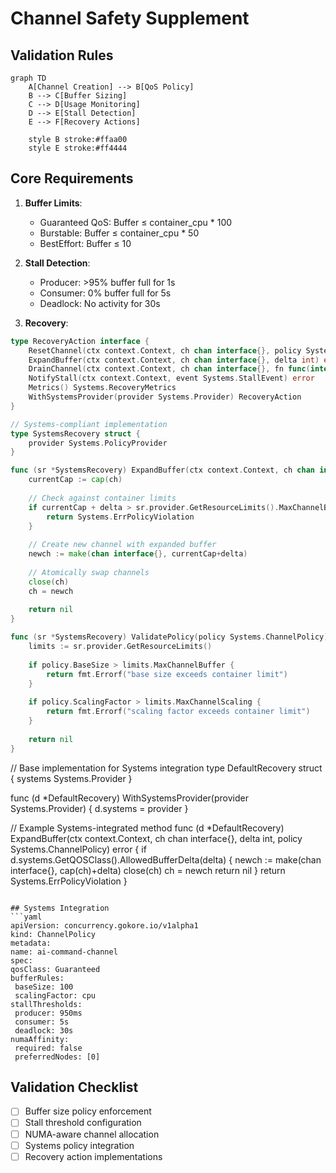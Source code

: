 # Channel Safety Supplement

## Validation Rules
```mermaid
graph TD
    A[Channel Creation] --> B[QoS Policy]
    B --> C[Buffer Sizing]
    C --> D[Usage Monitoring]
    D --> E[Stall Detection]
    E --> F[Recovery Actions]
    
    style B stroke:#ffaa00
    style E stroke:#ff4444
```

## Core Requirements
1. **Buffer Limits**:
   - Guaranteed QoS: Buffer ≤ container_cpu * 100
   - Burstable: Buffer ≤ container_cpu * 50  
   - BestEffort: Buffer ≤ 10

2. **Stall Detection**:
   - Producer: >95% buffer full for 1s
   - Consumer: 0% buffer full for 5s
   - Deadlock: No activity for 30s

3. **Recovery**:
```go
type RecoveryAction interface {
    ResetChannel(ctx context.Context, ch chan interface{}, policy Systems.ChannelPolicy) error
    ExpandBuffer(ctx context.Context, ch chan interface{}, delta int) error
    DrainChannel(ctx context.Context, ch chan interface{}, fn func(interface{})) (int, error)
    NotifyStall(ctx context.Context, event Systems.StallEvent) error
    Metrics() Systems.RecoveryMetrics
    WithSystemsProvider(provider Systems.Provider) RecoveryAction
}

// Systems-compliant implementation
type SystemsRecovery struct {
    provider Systems.PolicyProvider
}

func (sr *SystemsRecovery) ExpandBuffer(ctx context.Context, ch chan interface{}, delta int) error {
    currentCap := cap(ch)
    
    // Check against container limits
    if currentCap + delta > sr.provider.GetResourceLimits().MaxChannelBuffer {
        return Systems.ErrPolicyViolation
    }
    
    // Create new channel with expanded buffer
    newch := make(chan interface{}, currentCap+delta)
    
    // Atomically swap channels
    close(ch)
    ch = newch
    
    return nil
}

func (sr *SystemsRecovery) ValidatePolicy(policy Systems.ChannelPolicy) error {
    limits := sr.provider.GetResourceLimits()
    
    if policy.BaseSize > limits.MaxChannelBuffer {
        return fmt.Errorf("base size exceeds container limit")
    }
    
    if policy.ScalingFactor > limits.MaxChannelScaling {
        return fmt.Errorf("scaling factor exceeds container limit")
    }
    
    return nil
}
```

   // Base implementation for Systems integration
   type DefaultRecovery struct {
       systems Systems.Provider
   }

   func (d *DefaultRecovery) WithSystemsProvider(provider Systems.Provider) {
       d.systems = provider
   }

   // Example Systems-integrated method
   func (d *DefaultRecovery) ExpandBuffer(ctx context.Context, ch chan interface{}, delta int, policy Systems.ChannelPolicy) error {
       if d.systems.GetQOSClass().AllowedBufferDelta(delta) {
           newch := make(chan interface{}, cap(ch)+delta)
           close(ch)
           ch = newch
           return nil
       }
       return Systems.ErrPolicyViolation
   }
   ```

## Systems Integration
```yaml
apiVersion: concurrency.gokore.io/v1alpha1
kind: ChannelPolicy
metadata:
  name: ai-command-channel
spec:
  qosClass: Guaranteed
  bufferRules:
    baseSize: 100
    scalingFactor: cpu
  stallThresholds:
    producer: 950ms
    consumer: 5s
    deadlock: 30s
  numaAffinity:
    required: false
    preferredNodes: [0]
```

## Validation Checklist
- [ ] Buffer size policy enforcement
- [ ] Stall threshold configuration
- [ ] NUMA-aware channel allocation
- [ ] Systems policy integration
- [ ] Recovery action implementations
